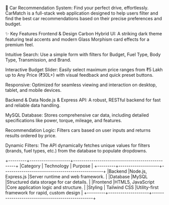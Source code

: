 🚀 Car Recommendation System:
Find your perfect drive, effortlessly. CarMatch is a full-stack web application designed to help users filter and find the best car recommendations based on their precise preferences and budget.

✨ Key Features
Frontend & Design
Carbon Hybrid UI: A striking dark theme featuring teal accents and modern Glass Morphism card effects for a premium feel.

Intuitive Search: Use a simple form with filters for Budget, Fuel Type, Body Type, Transmission, and Brand.

Interactive Budget Slider: Easily select maximum price ranges from ₹5 Lakh up to Any Price (₹30L+) with visual feedback and quick preset buttons.

Responsive: Optimized for seamless viewing and interaction on desktop, tablet, and mobile devices.

Backend & Data
Node.js & Express API: A robust, RESTful backend for fast and reliable data handling.

MySQL Database: Stores comprehensive car data, including detailed specifications like power, torque, mileage, and features.

Recommendation Logic: Filters cars based on user inputs and returns results ordered by price.

Dynamic Filters: The API dynamically fetches unique values for filters (brands, fuel types, etc.) from the database to populate dropdowns.
   
   +---------+--------------------+-------------------------------------------------+
   |Category | Technology         |  Purpose                                        |
   +---------+--------------------+-------------------------------------------------+
   |Backend  |Node.js, Express.js |Server runtime and web framework.                |
   |Database |MySQL               |Structured data storage for car details.         |
   |Frontend |HTML5, JavaScript   |Core application logic and structure.            |
   |Styling  | Tailwind CSS       |Utility-first framework for rapid, custom design |
   +---------+--------------------+-------------------------------------------------+
